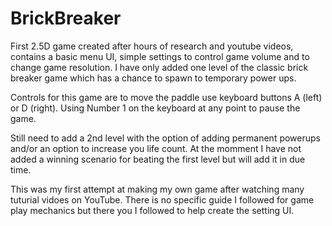 # BrickBreaker
 
First 2.5D game created after hours of research and youtube videos, contains a basic menu UI, simple settings to control game volume and to change game resolution. I have only added one level of the classic brick breaker game which has a chance to spawn to temporary power ups.

Controls for this game are to move the paddle use keyboard buttons A (left) or D (right). Using Number 1 on the keyboard at any point to pause the game.

Still need to add a 2nd level with the option of adding permanent powerups and/or an option to increase you life count. At the momment I have not added a winning scenario for beating the first level but will add it in due time.

This was my first attempt at making my own game after watching many tuturial vidoes on YouTube. There is no specific guide I followed for game play mechanics but there you I followed to help create the setting UI.
